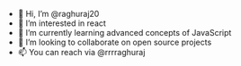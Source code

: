 - 👋 Hi, I’m @raghuraj20
- 👀 I’m interested in react
- 🌱 I’m currently learning advanced concepts of JavaScript
- 💞️ I’m looking to collaborate on open source projects
- 📫 You can reach via @rrrraghuraj

<!---
raghuraj20/raghuraj20 is a ✨ special ✨ repository because its `README.md` (this file) appears on your GitHub profile.
You can click the Preview link to take a look at your changes.
--->
